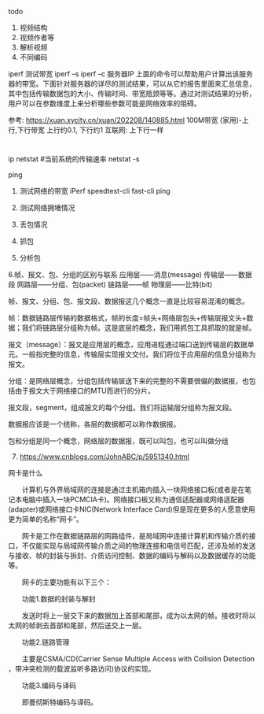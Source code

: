 todo 
1. 视频结构
2. 视频作者等
3. 解析视频
4. 不同编码

iperf 测试带宽
iperf –s 
iperf –c 服务器IP 
上面的命令可以帮助用户计算出该服务器的带宽。下面针对服务器的详尽的测试结果，可以从它的报告里面来汇总信息，其中包括传输数据包的大小、传输时间、带宽瓶颈等等。通过对测试结果的分析，用户可以在参数维度上来分析哪些参数可能是网络效率的阻碍。

参考: https://xuan.xycity.cn/xuan/202208/140885.html
100M带宽 (家用)-上行,下行带宽 上行约0.1, 下行约1
互联网: 上下行一样

#
ip
netstat
#当前系统的传输速率
netstat -s

ping

1. 测试网络的带宽
  iPerf
  speedtest-cli
  fast-cli
  ping

2. 测试网络拥堵情况

3. 丢包情况

4. 抓包

5. 分析包

6.帧、报文、包、分组的区别与联系 
    应用层——消息(message) 
    传输层——数据段 
    网路层——分组、包(packet) 
    链路层——帧 
    物理层——比特(bit)

帧、报文、分组、包、报文段、数据报这几个概念一直是比较容易混淆的概念。

帧：数据链路层传输的数据格式，帧的长度=帧头+网络层包头+传输层报文头+数据；我们将链路层分组称为帧。这是底层的概念，我们用抓包工具抓取的就是帧。

报文（message）：报文是应用层的概念，应用进程通过端口送到传输层的数据单元。一般指完整的信息，传输层实现报文交付。我们将位于应用层的信息分组称为报文。

分组：是网络层概念，分组包括传输层送下来的完整的不需要很偏的数据报，也包括由于报文大于网络接口的MTU而进行的分片。

报文段，segment，组成报文的每个分组。我们将运输层分组称为报文段。

数据报应该是一个统称，各层的数据都可以称作数据报。

包和分组是同一个概念，网络层的数据报，既可以叫包，也可以叫做分组 

7. https://www.cnblogs.com/JohnABC/p/5951340.html

网卡是什么

　　计算机与外界局域网的连接是通过主机箱内插入一块网络接口板(或者是在笔记本电脑中插入一块PCMCIA卡)。网络接口板又称为通信适配器或网络适配器(adapter)或网络接口卡NIC(Network Interface Card)但是现在更多的人愿意使用更为简单的名称“网卡”。

　　网卡是工作在数据链路层的网路组件，是局域网中连接计算机和传输介质的接口，不仅能实现与局域网传输介质之间的物理连接和电信号匹配，还涉及帧的发送与接收、帧的封装与拆封、介质访问控制、数据的编码与解码以及数据缓存的功能等。

　　网卡的主要功能有以下三个：

　　功能1.数据的封装与解封

　　发送时将上一层交下来的数据加上首部和尾部，成为以太网的帧。接收时将以太网的帧剥去首部和尾部，然后送交上一层。

　　功能2.链路管理

　　主要是CSMA/CD(Carrier Sense Multiple Access with Collision Detection ，带冲突检测的载波监听多路访问)协议的实现。


　　功能3.编码与译码

　　即曼彻斯特编码与译码。